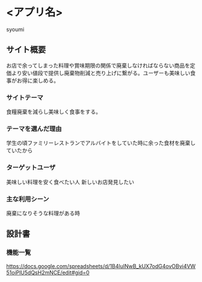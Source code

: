 # <アプリ名>
syoumi
## サイト概要
お店で余ってしまった料理や賞味期限の関係で廃棄しなければならない商品を定価より安い値段で提供し廃棄物削減と売り上げに繋がる。ユーザーも美味しい食事がお得に楽しめる。

### サイトテーマ
食糧廃棄を減らし美味しく食事をする。

### テーマを選んだ理由
学生の頃ファミリーレストランでアルバイトをしていた時に余った食材を廃棄していたから

### ターゲットユーザ
美味しい料理を安く食べたい人
新しいお店発見したい

### 主な利用シーン
廃棄になりそうな料理がある時

## 設計書

### 機能一覧


https://docs.google.com/spreadsheets/d/1B4luINwB_kUX7odG4ovOBvi4VW51oiPlU5dQsH2mNCE/edit#gid=0
